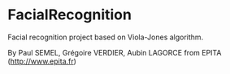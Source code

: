 # FacialRecognition
Facial recognition project based on Viola-Jones algorithm.

By Paul SEMEL, Grégoire VERDIER, Aubin LAGORCE from EPITA (http://www.epita.fr)

